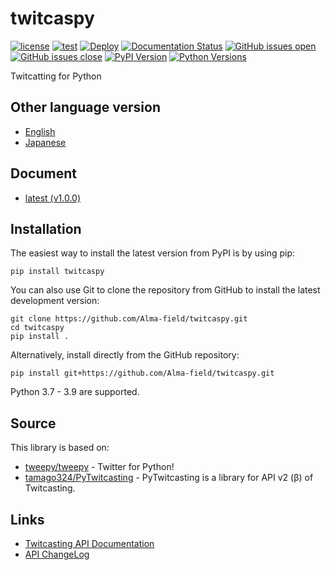 # twitcaspy
[![license](https://img.shields.io/badge/license-MIT-blue.svg)](https://github.com/Alma-field/twitcaspy/blob/master/LICENSE)
[![test](https://github.com/Alma-field/twitcaspy/actions/workflows/test.yml/badge.svg?branch=master)](https://github.com/Alma-field/twitcaspy/actions/workflows/test.yml)
[![Deploy](https://github.com/Alma-field/twitcaspy/actions/workflows/deploy.yml/badge.svg)](https://github.com/Alma-field/twitcaspy/actions/workflows/deploy.yml)
[![Documentation Status](https://readthedocs.org/projects/twitcaspy/badge/?version=latest)](http://twitcaspy.alma-field.com/en/latest/?badge=latest)
[![GitHub issues open](https://img.shields.io/github/issues/Alma-field/twitcaspy.svg)](https://github.com/Alma-field/twitcaspy/issues?q=is%3Aopen+is%3Aissue)
[![GitHub issues close](https://img.shields.io/github/issues-closed-raw/Alma-field/twitcaspy.svg)](https://github.com/Alma-field/twitcaspy/issues?q=is%3Aclose+is%3Aissue)
[![PyPI Version](https://img.shields.io/pypi/v/twitcaspy?label=PyPI)](https://pypi.org/project/twitcaspy/)
[![Python Versions](https://img.shields.io/pypi/pyversions/twitcaspy?label=Python)](https://pypi.org/project/twitcaspy/)

Twitcatting for Python

## Other language version
 - [English](https://github.com/Alma-field/twitcaspy/blob/master/README.md)
 - [Japanese](https://github.com/Alma-field/twitcaspy/blob/master/README_JA.md)

## Document
 - [latest (v1.0.0)](https://twitcaspy.alma-field.com/en/latest)

## Installation
The easiest way to install the latest version from PyPI is by using pip:
```
pip install twitcaspy
```

You can also use Git to clone the repository from GitHub to install the latest
development version:
```
git clone https://github.com/Alma-field/twitcaspy.git
cd twitcaspy
pip install .
```

Alternatively, install directly from the GitHub repository:
```
pip install git+https://github.com/Alma-field/twitcaspy.git
```

Python 3.7 - 3.9 are supported.

## Source
This library is based on:
 - [tweepy/tweepy](https://github.com/tweepy/tweepy) - Twitter for Python!
 - [tamago324/PyTwitcasting](https://github.com/tamago324/PyTwitcasting) - PyTwitcasting is a library for API v2 (β) of Twitcasting.

## Links
 - [Twitcasting API Documentation](https://apiv2-doc.twitcasting.tv/)
 - [API ChangeLog](https://github.com/twitcasting/PublicApiV2/blob/master/CHANGELOG.md)
